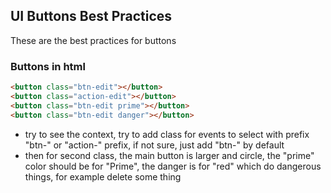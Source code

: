 ## UI Buttons Best Practices

These are the best practices for buttons

### Buttons in html


````html
<button class="btn-edit"></button>
<button class="action-edit"></button>
<button class="btn-edit prime"></button>
<button class="btn-edit danger"></button>
````

- try to see the context, try to add class for events to select with prefix "btn-" or "action-" prefix, if not sure, just add "btn-" by default
- then for second class, the main button is larger and circle, the "prime" color should be for "Prime", the danger is for "red" which do dangerous things, for example delete some thing
